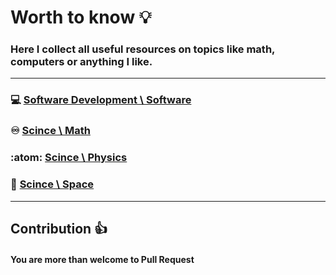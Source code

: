 # Worth to know :bulb:

### Here I collect all useful resources on topics like math, computers or anything I like.
---

### :computer: [Software Development \ Software](/Softawre%20Development/Software.md)
### :infinity: [Scince \ Math](/Scince/Math.md)
### :atom: [Scince \ Physics](/Scince/Physics.md)
### :rocket: [Scince \ Space](/Scince/Physics.md)

---
## Contribution :+1:
#### You are more than welcome to Pull Request
